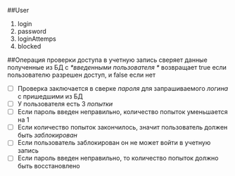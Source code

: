 ##User
1. login
1. password
1. loginAttemps
1. blocked

##Операция проверки доступа в учетную запись
сверяет данные полученные из БД с _*введенными пользователя *_
возвращает true если пользователю разрешен доступ, и false если нет

- [ ] Проверка заключается в сверке _*пароля*_ для запрашиваемого _*логина*_ с пришедшими из БД
- [ ] У пользователя есть 3 _*попытки*_
- [ ] Если пароль введен неправильно, количество попыток уменьшается на 1
- [ ] Если количество попыток закончилось, значит пользователь должен быть _*заблокирован*_
- [ ] Если пользователь заблокирован он не может войти в учетную запись
- [ ] Если пароль введен неправильно, то количество попыток должно быть восстановлено